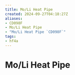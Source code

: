 ```yaml
---
title: Mo/Li Heat Pipe
created: 2024-09-27T04:18:27Z
aliases:
- CD098F
- Mo/Li Heat Pipe
- "Mo/Li Heat Pipe `CD098F`"
tags:
- hf4a
---
```


# Mo/Li Heat Pipe
